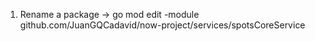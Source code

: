 
1. Rename a package -> go mod edit -module github.com/JuanGQCadavid/now-project/services/spotsCoreService